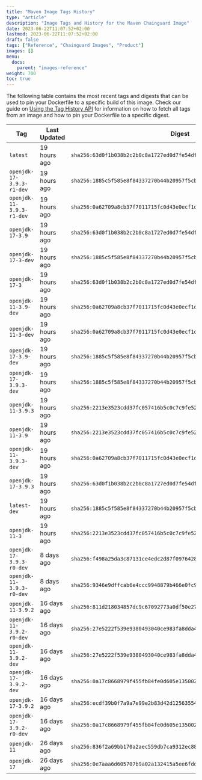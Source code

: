 ```yaml
---
title: "Maven Image Tags History"
type: "article"
description: "Image Tags and History for the Maven Chainguard Image"
date: 2023-06-22T11:07:52+02:00
lastmod: 2023-06-22T11:07:52+02:00
draft: false
tags: ["Reference", "Chainguard Images", "Product"]
images: []
menu:
  docs:
    parent: "images-reference"
weight: 700
toc: true
---
```


The following table contains the most recent tags and digests that can be used to pin your Dockerfile to a specific build of this image. Check our guide on [Using the Tag History API](/chainguard/chainguard-images/using-the-tag-history-api/) for information on how to fetch all tags from an image and how to pin your Dockerfile to a specific digest.

| Tag                       | Last Updated | Digest                                                                    |
|---------------------------|--------------|---------------------------------------------------------------------------|
| `latest`                  | 19 hours ago | `sha256:63d0f1b038b2c2b0c8a1727ed0d7fe54df88ce3f4f0642f8c47648bd83133680` |
| `openjdk-17-3.9.3-r1-dev` | 19 hours ago | `sha256:1885c5f585e8f84337270b44b20957f5cb6dcdfd13148e63aa35c4a35d06e09b` |
| `openjdk-11-3.9.3-r1-dev` | 19 hours ago | `sha256:0a62709a8cb37f7011715fc0d43e0ecf1d9194f3f313ec27c611f302c9b023ae` |
| `openjdk-17-3.9`          | 19 hours ago | `sha256:63d0f1b038b2c2b0c8a1727ed0d7fe54df88ce3f4f0642f8c47648bd83133680` |
| `openjdk-17-3-dev`        | 19 hours ago | `sha256:1885c5f585e8f84337270b44b20957f5cb6dcdfd13148e63aa35c4a35d06e09b` |
| `openjdk-17-3`            | 19 hours ago | `sha256:63d0f1b038b2c2b0c8a1727ed0d7fe54df88ce3f4f0642f8c47648bd83133680` |
| `openjdk-11-3.9-dev`      | 19 hours ago | `sha256:0a62709a8cb37f7011715fc0d43e0ecf1d9194f3f313ec27c611f302c9b023ae` |
| `openjdk-11-3-dev`        | 19 hours ago | `sha256:0a62709a8cb37f7011715fc0d43e0ecf1d9194f3f313ec27c611f302c9b023ae` |
| `openjdk-17-3.9-dev`      | 19 hours ago | `sha256:1885c5f585e8f84337270b44b20957f5cb6dcdfd13148e63aa35c4a35d06e09b` |
| `openjdk-17-3.9.3-dev`    | 19 hours ago | `sha256:1885c5f585e8f84337270b44b20957f5cb6dcdfd13148e63aa35c4a35d06e09b` |
| `openjdk-11-3.9.3`        | 19 hours ago | `sha256:2213e3523cdd37fc057416b5c0c7c9fe520dde70c3e1954d866658bbc643552e` |
| `openjdk-11-3.9`          | 19 hours ago | `sha256:2213e3523cdd37fc057416b5c0c7c9fe520dde70c3e1954d866658bbc643552e` |
| `openjdk-11-3.9.3-dev`    | 19 hours ago | `sha256:0a62709a8cb37f7011715fc0d43e0ecf1d9194f3f313ec27c611f302c9b023ae` |
| `openjdk-17-3.9.3`        | 19 hours ago | `sha256:63d0f1b038b2c2b0c8a1727ed0d7fe54df88ce3f4f0642f8c47648bd83133680` |
| `latest-dev`              | 19 hours ago | `sha256:1885c5f585e8f84337270b44b20957f5cb6dcdfd13148e63aa35c4a35d06e09b` |
| `openjdk-11-3`            | 19 hours ago | `sha256:2213e3523cdd37fc057416b5c0c7c9fe520dde70c3e1954d866658bbc643552e` |
| `openjdk-17-3.9.3-r0-dev` | 8 days ago   | `sha256:f498a25da3c87131ce4edc2d87f0976428fa987353237374034d418d6a3d3071` |
| `openjdk-11-3.9.3-r0-dev` | 8 days ago   | `sha256:9346e9dffcab6e4ccc9948879b466e0fc9a878840e9f1ab7a281301e2041c4a3` |
| `openjdk-11-3.9.2`        | 16 days ago  | `sha256:811d218034857dc9c67092773a0df50e27879a23e1e47ecb3936d111120da6e4` |
| `openjdk-11-3.9.2-r0-dev` | 16 days ago  | `sha256:27e5222f539e9380493040ce983fa8dda4ab70b8326fd3dbd8e11a3ded59b3d4` |
| `openjdk-11-3.9.2-dev`    | 16 days ago  | `sha256:27e5222f539e9380493040ce983fa8dda4ab70b8326fd3dbd8e11a3ded59b3d4` |
| `openjdk-17-3.9.2-dev`    | 16 days ago  | `sha256:0a17c8668979f455fb84fe0d605e135002cc7d6fc703327dfdb89d7bf1354b48` |
| `openjdk-17-3.9.2`        | 16 days ago  | `sha256:ecdf39b0f7a9a7e99e2b83d42d125635546eb25a72f7e1545271b17cc371ab8a` |
| `openjdk-17-3.9.2-r0-dev` | 16 days ago  | `sha256:0a17c8668979f455fb84fe0d605e135002cc7d6fc703327dfdb89d7bf1354b48` |
| `openjdk-11`              | 26 days ago  | `sha256:836f2a69bb170a2aec559db7ca9312ec88b831eab2aaebd2e0864ab6591c93df` |
| `openjdk-17`              | 26 days ago  | `sha256:0e7aaa6d605707b9a02a132415a5ee6fdd0a095947dc60203ee432deb10a7161` |
